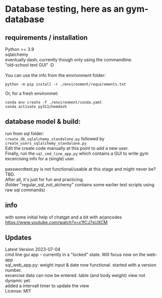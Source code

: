 # Database testing, here as an gym-database
## requirements / installation
Python >= 3.9<br>
sqlalchemy<br>
eventually dash, currently though only using the commandline.<br>
"old-school text GUI" :D <br>
<br>
You can use the info from the environment folder:
```shell
python -m pip install -r ./environment/requirements.txt
```
Or, for a fresh environmet:<br>
```shell
conda env create -f ./environment/conda.yaml
conda activate py311chemdash
```

## database model & build:<br>
run from sql folder:<br>
`create_db_sqlalchemy_standalone.py` followed by `create_users_sqlalchemy_standalone.py`<br>
Edit the create code manually at this point to add a new user.<br>
Finally, run the `sql_cmd_line_app.py` which contains a GUI to write gym excercising info for a (single) user.<br>
<br>
passwordtest.py is not functional/usable at this stage and might never be? TBD.<br>
After all, it's just for fun and practicing.<br>
(folder "regular_sql_not_alchemy" contains some earlier test scripts using raw sql commands)<br>
## info
with some initial help of chatgpt and a bit with arjancodes https://www.youtube.com/watch?v=x1fCJ7sUXCM<br>
## Updates
Latest Version 2023-07-04<br>
cmd line gui app - currently in a "locked" state. Will focus now on the web-app<br>
sql_web_app.py: weight input & date now functional. started with a version number.<br>
excercise data can now be entered. table (and body weight) view not dynamic yet.<br>
added a intervall timer to update the view<br>
License: MIT

